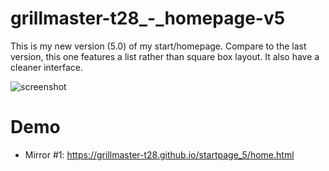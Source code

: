 # grillmaster-t28_-_homepage-v5
This is my new version (5.0) of my start/homepage. Compare to the last version, this one features a list rather than square box layout. It also have a cleaner interface.

![screenshot](https://grillmaster-t28.github.io/startpage_screen_5.png "Startpage preview")

# Demo
* Mirror #1: https://grillmaster-t28.github.io/startpage_5/home.html
